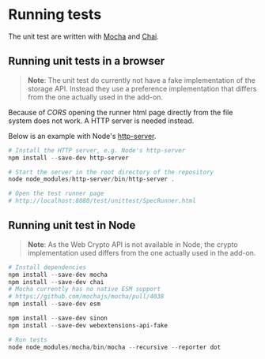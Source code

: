 # Running tests

The unit test are written with [Mocha](https://mochajs.org/) and [Chai](https://www.chaijs.com/).

## Running unit tests in a browser

> **Note**:
> The unit test do currently not have a fake implementation of the storage API.
> Instead they use a preference implementation that differs from the one
> actually used in the add-on.

Because of *CORS* opening the runner html page directly from the file system does not work.
A HTTP server is needed instead.

Below is an example with Node's [http-server](https://www.npmjs.com/package/http-server).

```PowerShell
# Install the HTTP server, e.g. Node's http-server
npm install --save-dev http-server

# Start the server in the root directory of the repository
node node_modules/http-server/bin/http-server .

# Open the test runner page
# http://localhost:8080/test/unittest/SpecRunner.html
```

## Running unit test in Node

> **Note**:
> As the Web Crypto API is not available in Node,
> the crypto implementation used differs from the one
> actually used in the add-on.

```PowerShell
# Install dependencies
npm install --save-dev mocha
npm install --save-dev chai
# Mocha currently has no native ESM support
# https://github.com/mochajs/mocha/pull/4038
npm install --save-dev esm

npm install --save-dev sinon
npm install --save-dev webextensions-api-fake

# Run tests
node node_modules/mocha/bin/mocha --recursive --reporter dot
```
